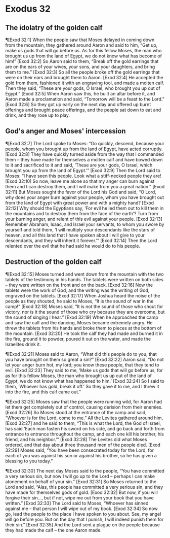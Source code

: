 # Exodus 32

## The idolatry of the golden calf
¶[Exod 32:1] When the people saw that Moses delayed in coming down from the mountain, they gathered around Aaron and said to him, “Get up, make us gods that will go before us. As for this fellow Moses, the man who brought us up from the land of Egypt, we do not know what has become of him!”
[Exod 32:2] So Aaron said to them, “Break off the gold earrings that are on the ears of your wives, your sons, and your daughters, and bring them to me.”
[Exod 32:3] So all the people broke off the gold earrings that were on their ears and brought them to Aaron.
[Exod 32:4] He accepted the gold from them, fashioned it with an engraving tool, and made a molten calf. Then they said, “These are your gods, O Israel, who brought you up out of Egypt.”
[Exod 32:5] When Aaron saw this, he built an altar before it, and Aaron made a proclamation and said, “Tomorrow will be a feast to the Lord.”
[Exod 32:6] So they got up early on the next day and offered up burnt offerings and brought peace offerings, and the people sat down to eat and drink, and they rose up to play.

## God's anger and Moses' intercession
¶[Exod 32:7] The Lord spoke to Moses: “Go quickly, descend, because your people, whom you brought up from the land of Egypt, have acted corruptly.
[Exod 32:8] They have quickly turned aside from the way that I commanded them – they have made for themselves a molten calf and have bowed down to it and sacrificed to it and said, ‘These are your gods, O Israel, which brought you up from the land of Egypt.’”
[Exod 32:9] Then the Lord said to Moses: “I have seen this people. Look what a stiff-necked people they are!
[Exod 32:10] So now, leave me alone so that my anger can burn against them and I can destroy them, and I will make from you a great nation.”
[Exod 32:11] But Moses sought the favor of the Lord his God and said, “O Lord, why does your anger burn against your people, whom you have brought out from the land of Egypt with great power and with a mighty hand?
[Exod 32:12] Why should the Egyptians say, ‘For evil he led them out to kill them in the mountains and to destroy them from the face of the earth’? Turn from your burning anger, and relent of this evil against your people.
[Exod 32:13] Remember Abraham, Isaac, and Israel your servants, to whom you swore by yourself and told them, ‘I will multiply your descendants like the stars of heaven, and all this land that I have spoken about I will give to your descendants, and they will inherit it forever.’”
[Exod 32:14] Then the Lord relented over the evil that he had said he would do to his people.

## Destruction of the golden calf
¶[Exod 32:15] Moses turned and went down from the mountain with the two tablets of the testimony in his hands. The tablets were written on both sides – they were written on the front and on the back.
[Exod 32:16] Now the tablets were the work of God, and the writing was the writing of God, engraved on the tablets.
[Exod 32:17] When Joshua heard the noise of the people as they shouted, he said to Moses, “It is the sound of war in the camp!”
[Exod 32:18] Moses said, “It is not the sound of those who shout for victory, nor is it the sound of those who cry because they are overcome, but the sound of singing I hear.”
[Exod 32:19] When he approached the camp and saw the calf and the dancing, Moses became extremely angry. He threw the tablets from his hands and broke them to pieces at the bottom of the mountain.
[Exod 32:20] He took the calf they had made and burned it in the fire, ground it to powder, poured it out on the water, and made the Israelites drink it.

¶[Exod 32:21] Moses said to Aaron, “What did this people do to you, that you have brought on them so great a sin?”
[Exod 32:22] Aaron said, “Do not let your anger burn hot, my lord; you know these people, that they tend to evil.
[Exod 32:23] They said to me, ‘Make us gods that will go before us, for as for this fellow Moses, the man who brought us up out of the land of Egypt, we do not know what has happened to him.’
[Exod 32:24] So I said to them, ‘Whoever has gold, break it off.’ So they gave it to me, and I threw it into the fire, and this calf came out.”

¶[Exod 32:25] Moses saw that the people were running wild, for Aaron had let them get completely out of control, causing derision from their enemies.
[Exod 32:26] So Moses stood at the entrance of the camp and said, “Whoever is for the Lord, come to me.” All the Levites gathered around him,
[Exod 32:27] and he said to them, “This is what the Lord, the God of Israel, has said ‘Each man fasten his sword on his side, and go back and forth from entrance to entrance throughout the camp, and each one kill his brother, his friend, and his neighbor.’”
[Exod 32:28] The Levites did what Moses ordered, and that day about three thousand men of the people died.
[Exod 32:29] Moses said, “You have been consecrated today for the Lord, for each of you was against his son or against his brother, so he has given a blessing to you today.”

¶[Exod 32:30] The next day Moses said to the people, “You have committed a very serious sin, but now I will go up to the Lord – perhaps I can make atonement on behalf of your sin.”
[Exod 32:31] So Moses returned to the Lord and said, “Alas, this people has committed a very serious sin, and they have made for themselves gods of gold.
[Exod 32:32] But now, if you will forgive their sin…, but if not, wipe me out from your book that you have written.”
[Exod 32:33] The Lord said to Moses, “Whoever has sinned against me – that person I will wipe out of my book.
[Exod 32:34] So now go, lead the people to the place I have spoken to you about. See, my angel will go before you. But on the day that I punish, I will indeed punish them for their sin.”
[Exod 32:35] And the Lord sent a plague on the people because they had made the calf – the one Aaron made.
